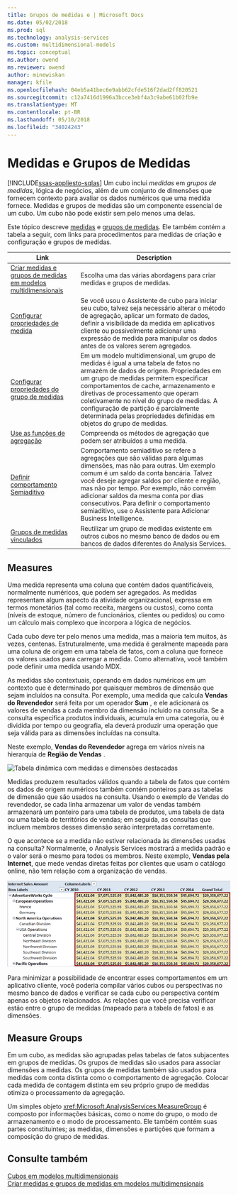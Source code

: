 ```yaml
---
title: Grupos de medidas e | Microsoft Docs
ms.date: 05/02/2018
ms.prod: sql
ms.technology: analysis-services
ms.custom: multidimensional-models
ms.topic: conceptual
ms.author: owend
ms.reviewer: owend
author: minewiskan
manager: kfile
ms.openlocfilehash: 04eb5a41bec6e9abb62cfde516f2dad2ff820521
ms.sourcegitcommit: c12a7416d1996a3bcce3ebf4a3c9abe61b02fb9e
ms.translationtype: MT
ms.contentlocale: pt-BR
ms.lasthandoff: 05/10/2018
ms.locfileid: "34024243"
---
```

# <a name="measures-and-measure-groups"></a>Medidas e Grupos de Medidas
[!INCLUDE[ssas-appliesto-sqlas](../../includes/ssas-appliesto-sqlas.md)]
  Um cubo inclui *medidas* em *grupos de medidas*, lógica de negócios, além de um conjunto de dimensões que fornecem contexto para avaliar os dados numéricos que uma medida fornece. Medidas e grupos de medidas são um componente essencial de um cubo. Um cubo não pode existir sem pelo menos uma delas.  
  
 Este tópico descreve [medidas](#bkmk_measure) e [grupos de medidas](#bkmk_mg). Ele também contém a tabela a seguir, com links para procedimentos para medidas de criação e configuração e grupos de medidas.  
  
|**Link**|**Description**|  
|--------------|---------------------|  
|[Criar medidas e grupos de medidas em modelos multidimensionais](../../analysis-services/multidimensional-models/create-measures-and-measure-groups-in-multidimensional-models.md)|Escolha uma das várias abordagens para criar medidas e grupos de medidas.|  
|[Configurar propriedades de medida](../../analysis-services/multidimensional-models/configure-measure-properties.md)|Se você usou o Assistente de cubo para iniciar seu cubo, talvez seja necessário alterar o método de agregação, aplicar um formato de dados, definir a visibilidade da medida em aplicativos cliente ou possivelmente adicionar uma expressão de medida para manipular os dados antes de os valores serem agregados.|  
|[Configurar propriedades do grupo de medidas](../../analysis-services/multidimensional-models/configure-measure-group-properties.md)|Em um modelo multidimensional, um grupo de medidas é igual a uma tabela de fatos no armazém de dados de origem. Propriedades em um grupo de medidas permitem especificar comportamentos de cache, armazenamento e diretivas de processamento que operam coletivamente no nível do grupo de medidas. A configuração de partição é parcialmente determinada pelas propriedades definidas em objetos do grupo de medidas.|  
|[Use as funções de agregação](../../analysis-services/multidimensional-models/use-aggregate-functions.md)|Compreenda os métodos de agregação que podem ser atribuídos a uma medida.|  
|[Definir comportamento Semiaditivo](../../analysis-services/multidimensional-models/define-semiadditive-behavior.md)|Comportamento semiaditivo se refere a agregações que são válidas para algumas dimensões, mas não para outras. Um exemplo comum é um saldo da conta bancária. Talvez você deseje agregar saldos por cliente e região, mas não por tempo. Por exemplo, não convém adicionar saldos da mesma conta por dias consecutivos. Para definir o comportamento semiaditivo, use o Assistente para Adicionar Business Intelligence.|  
|[Grupos de medidas vinculados](../../analysis-services/multidimensional-models/linked-measure-groups.md)|Reutilizar um grupo de medidas existente em outros cubos no mesmo banco de dados ou em bancos de dados diferentes do Analysis Services.|  
  
##  <a name="bkmk_measure"></a> Measures  
 Uma medida representa uma coluna que contém dados quantificáveis, normalmente numéricos, que podem ser agregados. As medidas representam algum aspecto da atividade organizacional, expressa em termos monetários (tal como receita, margens ou custos), como conta (níveis de estoque, número de funcionários, clientes ou pedidos) ou como um cálculo mais complexo que incorpora a lógica de negócios.  
  
 Cada cubo deve ter pelo menos uma medida, mas a maioria tem muitos, às vezes, centenas. Estruturalmente, uma medida é geralmente mapeada para uma coluna de origem em uma tabela de fatos, com a coluna que fornece os valores usados para carregar a medida. Como alternativa, você também pode definir uma medida usando MDX.  
  
 As medidas são contextuais, operando em dados numéricos em um contexto que é determinado por quaisquer membros de dimensão que sejam incluídos na consulta. Por exemplo, uma medida que calcula **Vendas do Revendedor** será feita por um operador **Sum** , e ele adicionará os valores de vendas a cada membro da dimensão incluído na consulta. Se a consulta especifica produtos individuais, acumula em uma categoria, ou é dividida por tempo ou geografia, ela deverá produzir uma operação que seja válida para as dimensões incluídas na consulta.  
  
 Neste exemplo, **Vendas do Revendedor** agrega em vários níveis na hierarquia de **Região de Vendas** .  
  
 ![Tabela dinâmica com medidas e dimensões destacadas](../../analysis-services/multidimensional-models/media/ssas-keyconcepts-pivot1-measures-dimensions.png "tabela dinâmica com medidas e dimensões destacadas")  
  
 Medidas produzem resultados válidos quando a tabela de fatos que contém os dados de origem numéricos também contém ponteiros para as tabelas de dimensão que são usados na consulta. Usando o exemplo de Vendas do revendedor, se cada linha armazenar um valor de vendas também armazenará um ponteiro para uma tabela de produtos, uma tabela de data ou uma tabela de territórios de vendas; em seguida, as consultas que incluem membros desses dimensão serão interpretadas corretamente.  
  
 O que acontece se a medida não estiver relacionada às dimensões usadas na consulta? Normalmente, o Analysis Services mostrará a medida padrão e o valor será o mesmo para todos os membros. Neste exemplo, **Vendas pela Internet**, que mede vendas diretas feitas por clientes que usam o catálogo online, não tem relação com a organização de vendas.  
  
 ![Valores de medida de tabela dinâmica mostrando repetidas](../../analysis-services/multidimensional-models/media/ssas-unrelatedmeasure.PNG "valores de medida de tabela dinâmica mostrando repetidas")  
  
 Para minimizar a possibilidade de encontrar esses comportamentos em um aplicativo cliente, você poderia compilar vários cubos ou perspectivas no mesmo banco de dados e verificar se cada cubo ou perspectiva contém apenas os objetos relacionados. As relações que você precisa verificar estão entre o grupo de medidas (mapeado para a tabela de fatos) e as dimensões.  
  
##  <a name="bkmk_mg"></a> Measure Groups  
 Em um cubo, as medidas são agrupadas pelas tabelas de fatos subjacentes em grupos de medidas. Os grupos de medidas são usados para associar dimensões a medidas. Os grupos de medidas também são usados para medidas com conta distinta como o comportamento de agregação. Colocar cada medida de contagem distinta em seu próprio grupo de medidas otimiza o processamento da agregação.  
  
 Um simples objeto <xref:Microsoft.AnalysisServices.MeasureGroup> é composto por informações básicas, como o nome do grupo, o modo de armazenamento e o modo de processamento. Ele também contém suas partes constituintes; as medidas, dimensões e partições que formam a composição do grupo de medidas.  
  
## <a name="see-also"></a>Consulte também  
 [Cubos em modelos multidimensionais](../../analysis-services/multidimensional-models/cubes-in-multidimensional-models.md)   
 [Criar medidas e grupos de medidas em modelos multidimensionais](../../analysis-services/multidimensional-models/create-measures-and-measure-groups-in-multidimensional-models.md)  
  
  
